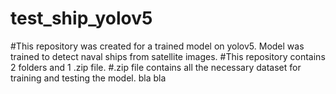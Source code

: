 # test_ship_yolov5
#This repository was created for a trained model on yolov5. Model was trained to detect naval ships from satellite images.
#This repository contains 2 folders and 1 .zip file. 
#.zip file contains all the necessary dataset for training and testing the model.
bla bla
